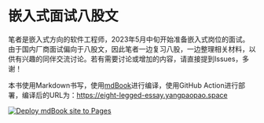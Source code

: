 # 嵌入式面试八股文

笔者是嵌入式方向的软件工程师，2023年5月中旬开始准备嵌入式岗位的面试。由于国内厂商面试偏向于八股文，因此笔者一边复习八股，一边整理相关材料，以供有兴趣的同伴交流讨论。若有需要讨论或增加的内容，请直接提到Issues，多谢！

本书使用Markdown书写，使用[mdBook](https://rust-lang.github.io/mdBook/)进行编译，使用GitHub Action进行部署，编译后的URL为：https://eight-legged-essay.yangpaopao.space

[![Deploy mdBook site to Pages](https://github.com/yangyubin1993/embedded_eight_legged_essay/actions/workflows/mdbook.yml/badge.svg?branch=master)](https://github.com/yangyubin1993/embedded_eight_legged_essay/actions/workflows/mdbook.yml)
